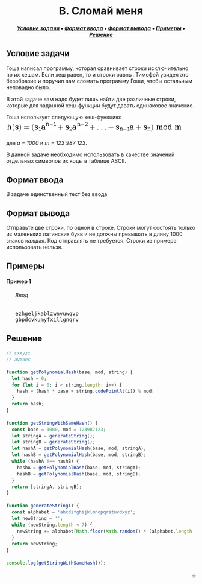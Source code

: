 <h1 align="center">B. Сломай меня</h1>

<h5 align="center">
<a href="#task">Условие задачи</a>
•
<a href="#input">Формат ввода</a>
•
<a href="#output">Формат вывода</a>
•
<a href="#examples">Примеры</a>
•
<a href="#solution">Решение</a>
</h5>

<h2 id="task">Условие задачи</h2>

Гоша написал программу, которая сравнивает строки исключительно по их хешам. Если хеш равен, то и строки равны. Тимофей увидел это безобразие и поручил вам сломать программу Гоши, чтобы остальным неповадно было.

В этой задаче вам надо будет лишь найти две различные строки, которые для заданной хеш-функции будут давать одинаковое значение.

Гоша использует следующую хеш-функцию:
<img src="./pic.png">

для <i>a = 1000</i> и <i>m = 123 987 123</i>.

В данной задаче необходимо использовать в качестве значений отдельных символов их коды в таблице ASCII.

<h2 id="input">Формат ввода</h2>

В задаче единственный тест без ввода

<h2 id="output">Формат вывода</h2>

Отправьте две строки, по одной в строке. Строки могут состоять только из маленьких латинских букв и не должны превышать в длину 1000 знаков каждая. Код отправлять не требуется. Строки из примера использовать нельзя.

<h2 id="examples">Примеры</h2>

<h4>Пример 1</h4>
<ul>
<h6>Ввод</h6>
<pre>
ezhgeljkablzwnvuwqvp
gbpdcvkumyfxillgnqrv
</pre>
</ul>

<h2 id="solution">Решение</h2>

```javascript
// cxxyzx
// avmaec

function getPolynomialHash(base, mod, string) {
  let hash = 0;
  for (let i = 0; i < string.length; i++) {
    hash = (hash * base + string.codePointAt(i)) % mod;
  }
  return hash;
}

function getStringWithSameHash() {
  const base = 1000, mod = 123987123;
  let stringA = generateString();
  let stringB = generateString();
  let hashA = getPolynomialHash(base, mod, stringA);
  let hashB = getPolynomialHash(base, mod, stringB);
  while (hashA !== hashB) {
    hashA = getPolynomialHash(base, mod, stringA);
    hashB = getPolynomialHash(base, mod, stringB);
  }
  return [stringA, stringB];
}

function generateString() {
  const alphabet = 'abcdifghijklmnopqrstuvdxyz';
  let newString = '';
  while (newString.length < 7) {
    newString += alphabet[Math.floor(Math.random() * (alphabet.length - 1))];
  }
  return newString;
}

console.log(getStringWithSameHash());
```

<p width="100%" align="right"><a href="#">🔝</a></p>